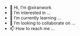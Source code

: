 - 👋 Hi, I’m @xiranwork
- 👀 I’m interested in ...
- 🌱 I’m currently learning ...
- 💞️ I’m looking to collaborate on ...
- 📫 How to reach me ...

<!---
xiranwork/xiranwork is a ✨ special ✨ repository because its `README.md` (this file) appears on your GitHub profile.
You can click the Preview link to take a look at your changes.
--->
